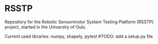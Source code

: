 # RSSTP
Repository for the Robotic Sensorimotor System Testing Platform (RSSTP) project, started in the University of Oulu.

Current used libraries: numpy, shapely, pytest #TODO: add a setup.py file